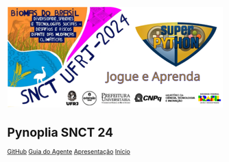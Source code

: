 <!---
Open Source program Pynoplia - Copyright © 2024  Carlo Oliveira** <carlo@nce.ufrj.br>,
PDX-License-Identifier:** `GNU General Public License v3.0 or later <http://is.gd/3Udt>`_.
-->
[![SNCT24 Logo](../_media/snct24_fundao.svg)](http://superpython_jogos.activufrj.nce.ufrj.br/)

# Pynoplia SNCT 24 <small><span class="curversion"></span></small>

[GitHub](https://github.com/SuPyPerson/SuPyPerson.github.io)
[Guia do Agente](http://bit.ly/SNCT_24_G)
[Apresentação](README)
[Início](inicial.md)

